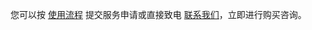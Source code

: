 您可以按 [使用流程](https://cloud.tencent.com/document/product/586/10975) 提交服务申请或直接致电 [联系我们](https://cloud.tencent.com/about/connect)，立即进行购买咨询。
